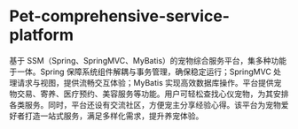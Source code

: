 # Pet-comprehensive-service-platform
基于 SSM（Spring、SpringMVC、MyBatis）的宠物综合服务平台，集多种功能于一体。Spring 保障系统组件解耦与事务管理，确保稳定运行；SpringMVC 处理请求与视图，提供流畅交互体验；MyBatis 实现高效数据库操作。平台提供宠物交易、寄养、医疗预约、美容服务等功能。用户可轻松查找心仪宠物，为其安排各类服务。同时，平台还设有交流社区，方便宠主分享经验心得。该平台为宠物爱好者打造一站式服务，满足多样化需求，提升养宠体验。 
